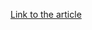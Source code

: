 [Link to the article](https://www.cisa.gov/news-events/alerts/2024/12/10/ivanti-releases-security-updates-multiple-products)
